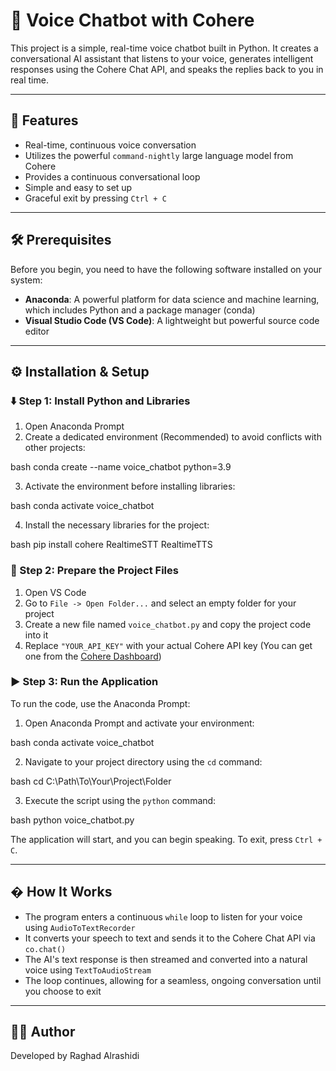 # 🤖 Voice Chatbot with Cohere

This project is a simple, real-time voice chatbot built in Python. It creates a conversational AI assistant that listens to your voice, generates intelligent responses using the Cohere Chat API, and speaks the replies back to you in real time.

---

## 🚀 Features
- Real-time, continuous voice conversation
- Utilizes the powerful `command-nightly` large language model from Cohere
- Provides a continuous conversational loop
- Simple and easy to set up
- Graceful exit by pressing `Ctrl + C`

---

## 🛠 Prerequisites
Before you begin, you need to have the following software installed on your system:
- **Anaconda**: A powerful platform for data science and machine learning, which includes Python and a package manager (conda)
- **Visual Studio Code (VS Code)**: A lightweight but powerful source code editor

---

## ⚙️ Installation & Setup

### ⬇️ Step 1: Install Python and Libraries
1. Open Anaconda Prompt
2. Create a dedicated environment (Recommended) to avoid conflicts with other projects:
   
bash
   conda create --name voice_chatbot python=3.9
  
3. Activate the environment before installing libraries:
   
bash
   conda activate voice_chatbot
  
4. Install the necessary libraries for the project:
   
bash
   pip install cohere RealtimeSTT RealtimeTTS
  

### 📂 Step 2: Prepare the Project Files
1. Open VS Code
2. Go to `File -> Open Folder...` and select an empty folder for your project
3. Create a new file named `voice_chatbot.py` and copy the project code into it
4. Replace `"YOUR_API_KEY"` with your actual Cohere API key (You can get one from the [Cohere Dashboard](https://dashboard.cohere.com/))

### ▶️ Step 3: Run the Application
To run the code, use the Anaconda Prompt:
1. Open Anaconda Prompt and activate your environment:
   
bash
   conda activate voice_chatbot
  
2. Navigate to your project directory using the `cd` command:
   
bash
   cd C:\Path\To\Your\Project\Folder
  
3. Execute the script using the `python` command:
   
bash
   python voice_chatbot.py
  
   The application will start, and you can begin speaking. To exit, press `Ctrl + C`.

---

## � How It Works
- The program enters a continuous `while` loop to listen for your voice using `AudioToTextRecorder`
- It converts your speech to text and sends it to the Cohere Chat API via `co.chat()`
- The AI's text response is then streamed and converted into a natural voice using `TextToAudioStream`
- The loop continues, allowing for a seamless, ongoing conversation until you choose to exit

---

## 👩‍💻 Author
Developed by Raghad Alrashidi
